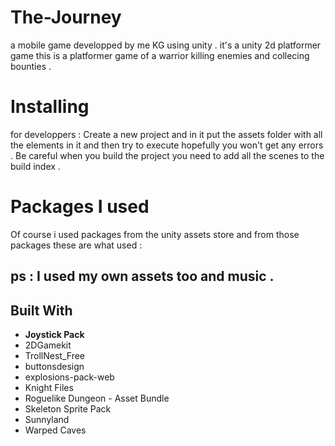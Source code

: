 # The-Journey
a mobile game developped by me KG using unity . it's a unity 2d platformer game 
this is a platformer game of a warrior killing enemies and collecing bounties .


# Installing

  for developpers :
Create a new project and in it put the assets folder with all the elements in it and then try to execute hopefully you won't get any errors .
Be careful when you build the project you need to add all the scenes to the build index .



# Packages I used 

Of course i used packages from the unity assets store and from those packages these are what used :

## ps : I used my own assets too and music .

## Built With

* **Joystick Pack** 
* 2DGamekit
* TrollNest_Free
* buttonsdesign
* explosions-pack-web
* Knight Files
* Roguelike Dungeon - Asset Bundle
* Skeleton Sprite Pack
* Sunnyland
* Warped Caves






 
